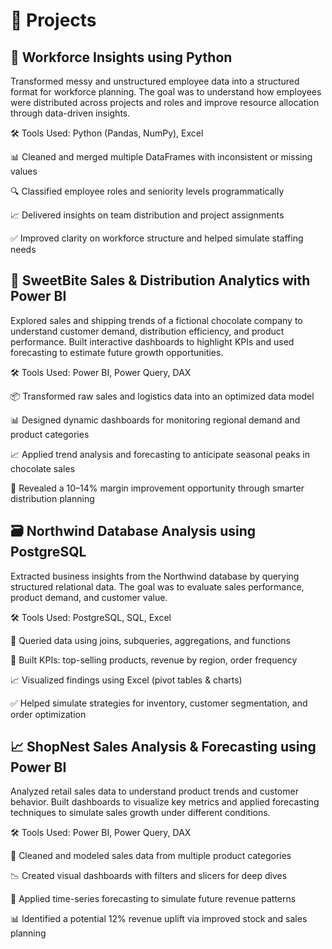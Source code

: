 # 🧪 Projects


## 🧠 Workforce Insights using Python

Transformed messy and unstructured employee data into a structured format for workforce planning. The goal was to understand how employees were distributed across projects and roles and improve resource allocation through data-driven insights.

🛠 Tools Used: Python (Pandas, NumPy), Excel

📊 Cleaned and merged multiple DataFrames with inconsistent or missing values

🔍 Classified employee roles and seniority levels programmatically

📈 Delivered insights on team distribution and project assignments

✅ Improved clarity on workforce structure and helped simulate staffing needs


## 🍫 SweetBite Sales & Distribution Analytics with Power BI

Explored sales and shipping trends of a fictional chocolate company to understand customer demand, distribution efficiency, and product performance. Built interactive dashboards to highlight KPIs and used forecasting to estimate future growth opportunities.

🛠 Tools Used: Power BI, Power Query, DAX

📦 Transformed raw sales and logistics data into an optimized data model

📊 Designed dynamic dashboards for monitoring regional demand and product categories

📈 Applied trend analysis and forecasting to anticipate seasonal peaks in chocolate sales

🚚 Revealed a 10–14% margin improvement opportunity through smarter distribution planning


## 🗃 Northwind Database Analysis using PostgreSQL

Extracted business insights from the Northwind database by querying structured relational data. The goal was to evaluate sales performance, product demand, and customer value.

🛠 Tools Used: PostgreSQL, SQL, Excel

🧮 Queried data using joins, subqueries, aggregations, and functions

📌 Built KPIs: top-selling products, revenue by region, order frequency

📈 Visualized findings using Excel (pivot tables & charts)

✅ Helped simulate strategies for inventory, customer segmentation, and order optimization


## 📈 ShopNest Sales Analysis & Forecasting using Power BI

Analyzed retail sales data to understand product trends and customer behavior. Built dashboards to visualize key metrics and applied forecasting techniques to simulate sales growth under different conditions.

🛠 Tools Used: Power BI, Power Query, DAX

🔄 Cleaned and modeled sales data from multiple product categories

📉 Created visual dashboards with filters and slicers for deep dives

🔮 Applied time-series forecasting to simulate future revenue patterns

📊 Identified a potential 12% revenue uplift via improved stock and sales planning


